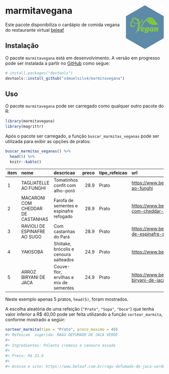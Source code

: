 
<!-- README.md is generated from README.Rmd. Please edit that file -->

# marmitavegana <img src="man/figures/marmitavegana_hex.png" align="right" width = "120px"/>

<!-- badges: start -->
<!-- badges: end -->

Este pacote disponibiliza o cardápio de comida vegana do restaurante
virtual [beleaf](https://www.beleaf.com.br/cardapio-marmitas-veganas)

## Instalação

O pacote `marmitavegana` está em desenvolvimento. A versão em progresso
pode ser instalada a partir no [GitHub](https://github.com/) como segue:

``` r
# install.packages("devtools")
devtools::install_github("s4muelsilv4/marmitavegana")
```

## Uso

O pacote `marmitavegana` pode ser carregado como qualquer outro pacote
do R:

``` r
library(marmitavegana)
library(magrittr)
```

Após o pacote ser carregado, a função `buscar_marmitas_veganas` pode ser
utilizada para exibir as opções de pratos:

``` r
buscar_marmitas_veganas() %>% 
  head(5) %>% 
  knitr::kable()
```

| item | nome                              | descricao                               | preco | tipo\_refeicao | url                                                           |
|:-----|:----------------------------------|:----------------------------------------|------:|:---------------|:--------------------------------------------------------------|
| 1    | TAGLIATELLE AO FUNGHI             | Tomatinhos confit com alho-poró         |  28.9 | Prato          | <https://www.beleaf.com.br/tagliatelle-ao-funghi>             |
| 2    | MACARONI COM CHEDDAR DE CASTANHAS | Farofa de sementes e espinafre refogado |  28.9 | Prato          | <https://www.beleaf.com.br/macaroni-com-cheddar-de-castanhas> |
| 3    | RAVIOLI DE ESPINAFRE AO SUGO      | Com castanhas do Pará                   |  28.9 | Prato          | <https://www.beleaf.com.br/ravioli-de-espinafre-sugo>         |
| 4    | YAKISOBA                          | Shiitake, brócolis e cenoura salteados  |  24.9 | Prato          | <https://www.beleaf.com.br/yakisoba>                          |
| 5    | ARROZ BIRYANI DE JACA             | Couve-flor, ervilhas e mix de sementes  |  24.9 | Prato          | <https://www.beleaf.com.br/arroz-biryani-de-jaca>             |

Neste exemplo apenas 5 pratos, `head(5)`, foram mostrados.

A escolha aleatória de uma refeição (`"Prato"`, `"Sopa"`, `"Doce"`) que
tenha valor inferior a R$ 40,00 pode ser feita utilizando a função
`sortear_marmita`, conforme mostrado a seguir:

``` r
sortear_marmita(tipo = "Prato", preco_maximo = 40)
#> Refeicao  sugerida: RAGU DEFUMADO DE JACA VERDE 
#> 
#> Ingredientes: Polenta cremosa e cenoura assada 
#> 
#> Preco: R$ 23.9 
#> 
#> Acesse o site: https://www.beleaf.com.br/ragu-defumado-de-jaca-verde
```
